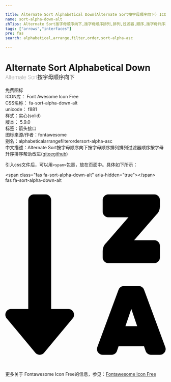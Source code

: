 ```yaml
---

title: Alternate Sort Alphabetical Down(Alternate Sort按字母顺序向下) ICON转svg、png下载
name: sort-alpha-down-alt
zhTips: Alternate Sort按字母顺序向下,按字母顺序排列,排列,过滤器,顺序,按字母升序排序
tags: ["arrows","interfaces"]
pre: fas
search: alphabetical,arrange,filter,order,sort-alpha-asc

---
```


# Alternate Sort Alphabetical Down  <small style="font-size: 60%;font-weight: 100">Alternate Sort按字母顺序向下</small>


<div class="detail-page">
<p>
<span><span class="badge-success badge">免费图标</span> </span>
<br/>
<span>
ICON库：
<span class="badge-secondary badge">Font Awesome Icon Free</span> 
</span>
<br/>
<span>
CSS名称：
<span class="badge-secondary badge">fa-sort-alpha-down-alt</span> 
</span>
<br/>
<span>
unicode：
<span class="badge-secondary badge">f881</span> 
<copy-btn content='f881' btn-title=""></copy-btn>
<copy-btn :content='String.fromCodePoint(parseInt("f881", 16))' btn-title="复制U"></copy-btn>
</span><br/><span>样式：<span class="badge-light badge">实心(solid)</span></span>
<br/>
<span>
版本：
<span class="badge-secondary badge">5.9.0</span> 
</span><br/><span>标签：<span class="badge-light badge"><router-link to="/tags/arrows.html">箭头</router-link></span><span class="badge-light badge"><router-link to="/tags/interfaces.html">接口</router-link></span></span>
<br/>
<span>图标来源/作者：<span class="badge-light badge">fontawesome</span></span> 
<br/>
<span>别名：<span class="badge-light badge">alphabetical</span><span class="badge-light badge">arrange</span><span class="badge-light badge">filter</span><span class="badge-light badge">order</span><span class="badge-light badge">sort-alpha-asc</span></span><br/><span class="zh-detail">中文描述：<span class="badge-primary badge">Alternate Sort按字母顺序向下</span><span class="badge-primary badge">按字母顺序排列</span><span class="badge-primary badge">排列</span><span class="badge-primary badge">过滤器</span><span class="badge-primary badge">顺序</span><span class="badge-primary badge">按字母升序排序</span><span class="help-link"><span>帮助改进</span>(<a href="https://gitee.com/liuwave/icon-helper/edit/master/json/fontawesome/solid/sort-alpha-down-alt.json" target="_blank" rel="noopener noreferrer">gitee</a><a href="https://github.com/liuwave/icon-helper/edit/master/json/fontawesome/solid/sort-alpha-down-alt.json" target="_blank" rel="noopener noreferrer">github</a></span>)</span><br/>
</p>
</div>
<div class="alert alert-dark">
  <i class="fas fa-sort-alpha-down-alt fa-xs"></i>
  <i class="fas fa-sort-alpha-down-alt fa-sm"></i>
  <i class="fas fa-sort-alpha-down-alt fa-lg"></i>
  <i class="fas fa-sort-alpha-down-alt fa-2x"></i>
  <i class="fas fa-sort-alpha-down-alt fa-3x"></i>
  <i class="fas fa-sort-alpha-down-alt fa-5x"></i>
  <i class="fas fa-sort-alpha-down-alt fa-7x"></i>
</div>
<div>
  <p>引入css文件后，可以用<code>&lt;span&gt;</code>包裹，放在页面中。具体如下所示：    
  </p>
  <div class="alert alert-primary" style="font-size: 14px">
    &lt;span class="fas fa-sort-alpha-down-alt" aria-hidden="true"&gt;&lt;/span&gt;
    <copy-btn content='<span class="fas fa-sort-alpha-down-alt" aria-hidden="true"></span>'></copy-btn>
  </div>
  <div class="alert alert-secondary">
    <i class="fas fa-sort-alpha-down-alt"
    style="font-size: 24px"
    aria-hidden="true"></i> fas fa-sort-alpha-down-alt
    <copy-btn content="fas fa-sort-alpha-down-alt" btn-title="复制图标名称"></copy-btn>
  </div>
</div>
<div id="svg" class="svg-wrap">
<svg xmlns="http://www.w3.org/2000/svg" viewBox="0 0 448 512"><path d="M176 352h-48V48a16 16 0 0 0-16-16H80a16 16 0 0 0-16 16v304H16c-14.19 0-21.36 17.24-11.29 27.31l80 96a16 16 0 0 0 22.62 0l80-96C197.35 369.26 190.22 352 176 352zm112-128h128a16 16 0 0 0 16-16v-32a16 16 0 0 0-16-16h-56l61.26-70.45A32 32 0 0 0 432 65.63V48a16 16 0 0 0-16-16H288a16 16 0 0 0-16 16v32a16 16 0 0 0 16 16h56l-61.26 70.45A32 32 0 0 0 272 190.37V208a16 16 0 0 0 16 16zm159.06 234.62l-59.27-160A16 16 0 0 0 372.72 288h-41.44a16 16 0 0 0-15.07 10.62l-59.27 160A16 16 0 0 0 272 480h24.83a16 16 0 0 0 15.23-11.08l4.42-12.92h71l4.41 12.92A16 16 0 0 0 407.16 480H432a16 16 0 0 0 15.06-21.38zM335.61 400L352 352l16.39 48z"/></svg>
</div>
<detail full-name='fa-sort-alpha-down-alt'></detail>
    
<div><p>更多关于  Fontawesome Icon Free的信息，参见：<a target="_blank" href="https://iconhelper.cn/fontawesome.html">Fontawesome Icon Free</a>
</p></div>
